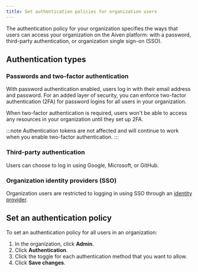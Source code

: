 ```yaml
---
title: Set authentication policies for organization users
---
```


The authentication policy for your organization specifies the ways that
users can access your organization on the Aiven platform: with a
password, third-party authentication, or organization single sign-on
(SSO).

## Authentication types

### Passwords and two-factor authentication

With password authentication enabled, users log in with their email
address and password. For an added layer of security, you can enforce
two-factor authentication (2FA) for password logins for all users in
your organization.

When two-factor authentication is required, users won\'t be able to
access any resources in your organization until they set up 2FA.

:::note
Authentication tokens are not affected and will continue to work when
you enable two-factor authentication.
:::

### Third-party authentication

Users can choose to log in using Google, Microsoft, or GitHub.

### Organization identity providers (SSO)

Organization users are restricted to logging in using SSO through an
[identity provider](/docs/platform/howto/saml/saml-authentication).

## Set an authentication policy

To set an authentication policy for all users in an organization:

1.  In the organization, click **Admin**.
2.  Click **Authentication**.
3.  Click the toggle for each authentication method that you want to
    allow.
4.  Click **Save changes**.
